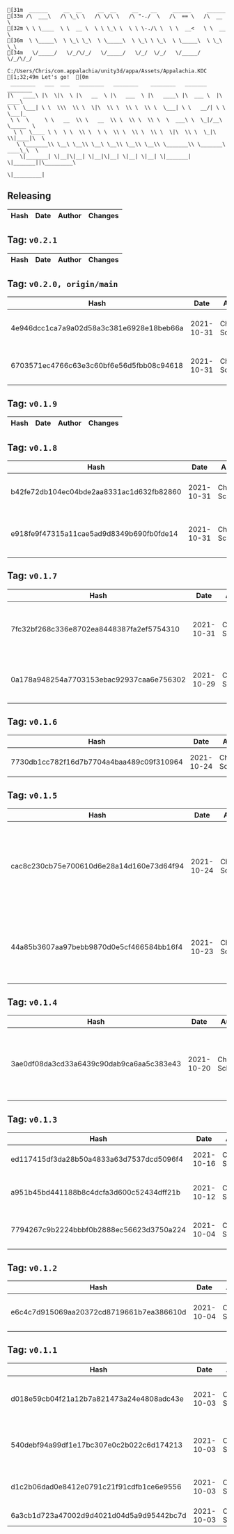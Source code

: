 ```
[31m  ______     __  __     __  __     __    __     ______     ______    
[33m /\  ___\   /\ \_\ \   /\ \/\ \   /\ "-./  \   /\  == \   /\  __ \   
[32m \ \ \____  \ \  __ \  \ \ \_\ \  \ \ \-./\ \  \ \  __<   \ \  __ \  
[36m  \ \_____\  \ \_\ \_\  \ \_____\  \ \_\ \ \_\  \ \_____\  \ \_\ \_\ 
[34m   \/_____/   \/_/\/_/   \/_____/   \/_/  \/_/   \/_____/   \/_/\/_/ 
                                                                    
C:/Users/Chris/com.appalachia/unity3d/appa/Assets/Appalachia.KOC
[1;32;49m Let's go!  [0m
 ________   ___  ___   ________   ________    ________   _______    ________      
|\   ____\ |\  \|\  \ |\   __  \ |\   ___  \ |\   ____\ |\  ___ \  |\   ____\     
\ \  \___| \ \  \\\  \\ \  \|\  \\ \  \\ \  \\ \  \___| \ \   __/| \ \  \___|_    
 \ \  \     \ \   __  \\ \   __  \\ \  \\ \  \\ \  \  ___\ \  \_|/__\ \_____  \   
  \ \  \____ \ \  \ \  \\ \  \ \  \\ \  \\ \  \\ \  \|\  \\ \  \_|\ \\|____|\  \  
   \ \_______\\ \__\ \__\\ \__\ \__\\ \__\\ \__\\ \_______\\ \_______\ ____\_\  \ 
    \|_______| \|__|\|__| \|__|\|__| \|__| \|__| \|_______| \|_______||\_________\
                                                                      \|_________|
```

## Releasing
| Hash | Date | Author | Changes |
|------|------|--------|---------|


 ## Tag: `v0.2.1`
| Hash | Date | Author | Changes |
|------|------|--------|---------|


 ## Tag: `v0.2.0, origin/main`
| Hash | Date | Author | Changes |
|------|------|--------|---------|
| 4e946dcc1ca7a9a02d58a3c381e6928e18beb66a | 2021-10-31 | Chris Schubert | Updating changelog and releaselog |
| 6703571ec4766c63e3c60bf6e56d5fbb08c94618 | 2021-10-31 | Chris Schubert | Updating to 0.2 for packaging simplicity |


 ## Tag: `v0.1.9`
| Hash | Date | Author | Changes |
|------|------|--------|---------|


 ## Tag: `v0.1.8`
| Hash | Date | Author | Changes |
|------|------|--------|---------|
| b42fe72db104ec04bde2aa8331ac1d632fb82860 | 2021-10-31 | Chris Schubert | Updating changelog and releaselog |
| e918fe9f47315a11cae5ad9d8349b690fb0fde14 | 2021-10-31 | Chris Schubert | Updating package dependencies for all packages |


 ## Tag: `v0.1.7`
| Hash | Date | Author | Changes |
|------|------|--------|---------|
| 7fc32bf268c336e8702ea8448387fa2ef5754310 | 2021-10-31 | Chris Schubert | Refactoring menus and adding application manager setup |
| 0a178a948254a7703153ebac92937caa6e756302 | 2021-10-29 | Chris Schubert | Updating to support VFX on builtin renderer |


 ## Tag: `v0.1.6`
| Hash | Date | Author | Changes |
|------|------|--------|---------|
| 7730db1cc782f16d7b7704a4baa489c09f310964 | 2021-10-24 | Chris Schubert | Automatic dependency updates |


 ## Tag: `v0.1.5`
| Hash | Date | Author | Changes |
|------|------|--------|---------|
| cac8c230cb75e700610d6e28a14d160e73d64f94 | 2021-10-24 | Chris Schubert | Finalizing integration assembly and package analysis and updating package versioning |
| 44a85b3607aa97bebb9870d0e5cf466584bb16f4 | 2021-10-23 | Chris Schubert | Updating file layout and preparing for integration with UI project |


 ## Tag: `v0.1.4`
| Hash | Date | Author | Changes |
|------|------|--------|---------|
| 3ae0df08da3cd33a6439c90dab9ca6aa5c383e43 | 2021-10-20 | Chris Schubert | Committing project and assembly management changes before regenerating project files |


 ## Tag: `v0.1.3`
| Hash | Date | Author | Changes |
|------|------|--------|---------|
| ed117415df3da28b50a4833a63d7537dcd5096f4 | 2021-10-16 | Chris Schubert | More project cleanup and refactoring |
| a951b45bd441188b8c4dcfa3d600c52434dff21b | 2021-10-12 | Chris Schubert | Restructuring project layout, code cleanup |
| 7794267c9b2224bbbf0b2888ec56623d3750a224 | 2021-10-04 | Chris Schubert | Adding in asset correction utilities |


 ## Tag: `v0.1.2`
| Hash | Date | Author | Changes |
|------|------|--------|---------|
| e6c4c7d915069aa20372cd8719661b7ea386610d | 2021-10-04 | Chris Schubert | Code cleanup and refactoring |


 ## Tag: `v0.1.1`
| Hash | Date | Author | Changes |
|------|------|--------|---------|
| d018e59cb04f21a12b7a821473a24e4808adc43e | 2021-10-03 | Chris Schubert | Updating namespaces to match folder structure |
| 540debf94a99df1e17bc307e0c2b022c6d174213 | 2021-10-03 | Chris Schubert | Organizing Appalachia packages for package management |
| d1c2b06dad0e8412e0791c21f91cdfb1ce6e9556 | 2021-10-03 | Chris Schubert | Initializing organization repository for project. |
| 6a3cb1d723a47002d9d4021d04d5a9d95442bc7d | 2021-10-03 | Chris Schubert | Added README.md |
